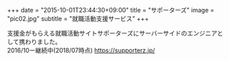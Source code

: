+++
date = "2015-10-01T23:44:30+09:00"
title = "サポーターズ"
image = "pic02.jpg"
subtitle = "就職活動支援サービス"
+++

支援金がもらえる就職活動サイトサポーターズにサーバーサイドのエンジニアとして携わりました。  
2016/10ー継続中(2018/07時点)
https://supporterz.jp/  
